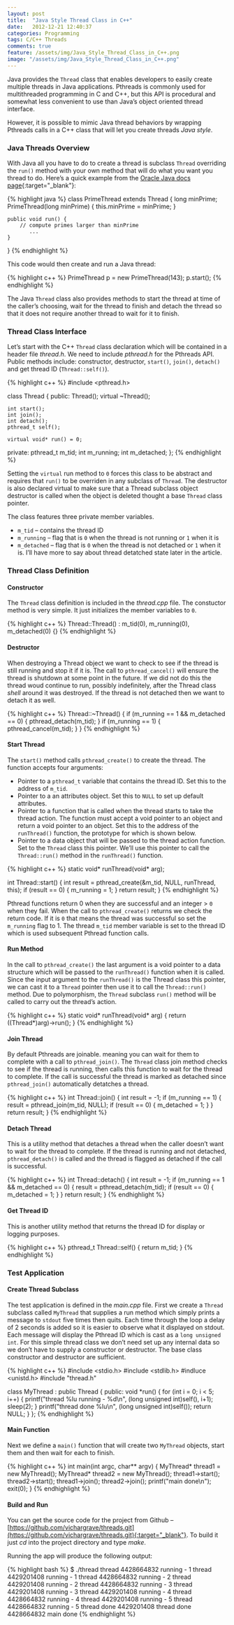 ```yaml
---
layout: post
title:  "Java Style Thread Class in C++"
date:   2012-12-21 12:40:37
categories: Programming
tags: C/C++ Threads
comments: true
feature: /assets/img/Java_Style_Thread_Class_in_C++.png
image: "/assets/img/Java_Style_Thread_Class_in_C++.png"
---
```

Java provides the `Thread` class that enables developers to easily create multiple threads in Java applications. Pthreads is commonly used for multithreaded programming in C and C++, but this API is procedural and somewhat less convenient to use than Java’s object oriented thread interface.

However, it is possible to mimic Java thread behaviors by wrapping Pthreads calls in a C++ class that will let you create threads *Java style*.

<!--more-->

### Java Threads Overview

With Java all you have to do to create a thread is subclass `Thread` overriding the `run()` method with your own method that will do what you want you thread to do. Here’s a quick example from the [Oracle Java docs page](http://docs.oracle.com/javase/6/docs/api/java/lang/Thread.html){:target="_blank"}:

{% highlight java %}
class PrimeThread extends Thread {
    long minPrime;
    PrimeThread(long minPrime) {
        this.minPrime = minPrime;
    }

    public void run() {
        // compute primes larger than minPrime
           ...
    }
}
{% endhighlight %}

This code would then create and run a Java thread:

{% highlight c++ %}
PrimeThread p = new PrimeThread(143);
p.start();
{% endhighlight %}

The Java `Thread` class also provides methods to start the thread at time of the caller’s choosing, wait for the thread to finish and detach the thread so that it does not require another thread to wait for it to finish.

### Thread Class Interface

Let’s start with the C++ `Thread` class declaration which will be contained in a header file *thread.h*. We need to include *pthread.h* for the Pthreads API. Public methods include: constructor, destructor, `start()`, `join()`, `detach()` and get thread ID (`Thread::self()`).

{% highlight c++ %}
#include <pthread.h>

class Thread
{
  public:
    Thread();
    virtual ~Thread();

    int start();
    int join();
    int detach();
    pthread_t self();

    virtual void* run() = 0;

  private:
    pthread_t  m_tid;
    int        m_running;
    int        m_detached;
};
{% endhighlight %}

Setting the `virtual` run method to `0` forces this class to be abstract and requires that `run()` to be overriden in any subclass of `Thread`. The destructor is also declared virtual to make sure that a Thread subclass object destructor is called when the object is deleted thought a base `Thread` class pointer.

The class features three private member variables.

- `m_tid` – contains the thread ID
- `m_running` – flag that is `0` when the thread is not running or `1` when it is
- `m_detached` – flag that is `0` when the thread is not detached or `1` when it is. I’ll have more to say about thread detatched state later in the article.

### Thread Class Definition

#### Constructor

The `Thread` class definition is included in the *thread.cpp* file. The constuctor method is very simple. It just initializes the member variables to `0`.

{% highlight c++ %}
Thread::Thread() : m_tid(0), m_running(0), m_detached(0) {}
{% endhighlight %}

#### Destructor

When destroying a Thread object we want to check to see if the thread is still running and stop it if it is. The call to `pthread_cancel()` will ensure the thread is shutdown at some point in the future. If we did not do this the thread woud continue to run, possibly indefinitely, after the Thread class *shell* around it was destroyed. If the thread is not detached then we want to detach it as well.

{% highlight c++ %}
Thread::~Thread()
{
    if (m_running == 1 && m_detached == 0) {
        pthread_detach(m_tid);
    }
    if (m_running == 1) {
        pthread_cancel(m_tid);
    }
}
{% endhighlight %}

#### Start Thread

The `start()` method calls `pthread_create()` to create the thread. The function accepts four arguments:

- Pointer to a `pthread_t` variable that contains the thread ID. Set this to the address of `m_tid`.
- Pointer to a an attributes object. Set this to `NULL` to set up default attributes.
- Pointer to a function that is called when the thread starts to take the thread action. The function must accept a void  pointer to an object and return a void pointer to an object. Set this to the address of the `runThread()` function, the prototype for which is shown below.
- Pointer to a data object that will be passed to the thread action function. Set to the `Thread` class this pointer. We’ll use this pointer to call the `Thread::run()` method in the `runThread()` function.

{% highlight c++ %}
static void* runThread(void* arg);

int Thread::start()
{
    int result = pthread_create(&m_tid, NULL, runThread, this);
    if (result == 0) {
        m_running = 1;
    }
    return result;
}
{% endhighlight %}

Pthread functions return 0 when they are successful and an integer > `0` when they fail. When the call to `pthread_create()` returns we check the return code. If it is `0` that means the thread was successful so set the `m_running` flag to 1. The thread `m_tid` member variable is set to the thread ID which is used subsequent Pthread function calls.

#### Run Method

In the call to `pthread_create()` the last argument is a void pointer to a data structure which will be passed to the `runThread()` function when it is called. Since the input argument to the `runThread()` is the Thread class this pointer, we can cast it to a `Thread` pointer then use it to call the `Thread::run()` method. Due to polymorphism, the `Thread` subclass `run()` method will be called to carry out the thread’s action.

{% highlight c++ %}
static void* runThread(void* arg)
{
    return ((Thread*)arg)->run();
}
{% endhighlight %}

#### Join Thread

By default Pthreads are joinable. meaning you can wait for them to complete with a call to `pthread_join()`. The `Thread` class join method checks to see if the thread is running, then calls this function to wait for the thread to complete. If the call is successful the thread is marked as detached since `pthread_join()` automatically detatches a thread.

{% highlight c++ %}
int Thread::join()
{
    int result = -1;
    if (m_running == 1) {
        result = pthread_join(m_tid, NULL);
        if (result == 0) {
            m_detached = 1;
        }
    }
    return result;
}
{% endhighlight %}

#### Detach Thread

This is a utility method that detaches a thread when the caller doesn’t want to wait for the thread to complete. If the thread is running and not detached, `pthread_detach()` is called and the thread is flagged as detached if the call is successful.

{% highlight c++ %}
int Thread::detach()
{
    int result = -1;
    if (m_running == 1 && m_detached == 0) {
        result = pthread_detach(m_tid);
        if (result == 0) {
            m_detached = 1;
        }
    }
    return result;
}
{% endhighlight %}

#### Get Thread ID

This is another utility method that returns the thread ID for display or logging purposes.

{% highlight c++ %}
pthread_t Thread::self() {
    return m_tid;
}
{% endhighlight %}

### Test Application

#### Create Thread Subclass

The test application is defined in the *main.cpp* file. First we create a `Thread` subclass called `MyThread` that supplies a run method which simply prints a message to `stdout` five times then quits. Each time through the loop a delay of 2 seconds is added so it is easier to observe what it displayed on stdout. Each message will display the Pthread ID which is cast as a `long unsigned int`. For this simple thread class we don’t need set up any internal data so we don’t have to supply a constructor or destructor. The base class constructor and destructor are sufficient.

{% highlight c++ %}
#include <stdio.h>
#include <stdlib.h>
#indluce <unistd.h>
#include "thread.h"

class MyThread : public Thread
{
  public:
    void *run() {
        for (int i = 0; i < 5; i++) {
            printf("thread %lu running - %d\n",  (long unsigned int)self(), i+1);
            sleep(2);
        }
        printf("thread done %lu\n", (long unsigned int)self());
        return NULL;
    }
};
{% endhighlight %}

#### Main Function

Next we define a `main()` function that will create two `MyThread` objects, start them and then wait for each to finish.

{% highlight c++ %}
int main(int argc, char** argv)
{
    MyThread* thread1 = new MyThread();
    MyThread* thread2 = new MyThread();
    thread1->start();
    thread2->start();
    thread1->join();
    thread2->join();
    printf("main done\n");
    exit(0);
}
{% endhighlight %}

#### Build and Run

You can get the source code for the project from Github – [https://github.com/vichargrave/threads.git](https://github.com/vichargrave/threads.git){:target="_blank"}. To build it just *cd* into the project directory and type *make*.

Running the app will produce the following output:

{% highlight bash %}
$ ./thread
thread 4428664832 running - 1
thread 4429201408 running - 1
thread 4428664832 running - 2
thread 4429201408 running - 2
thread 4428664832 running - 3
thread 4429201408 running - 3
thread 4429201408 running - 4
thread 4428664832 running - 4
thread 4429201408 running - 5
thread 4428664832 running - 5
thread done 4429201408
thread done 4428664832
main done
{% endhighlight %}
